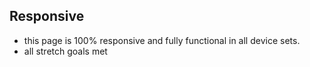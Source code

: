 ## Responsive

- this page is 100% responsive and fully functional in all device sets. 
- all stretch goals met
